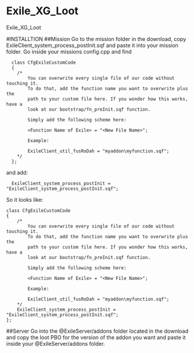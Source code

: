 # Exile_XG_Loot
Exile_XG_Loot

#INSTALLTION
##Mission
    Go to the mission folder in the download, copy ExileClient_system_process_postInit.sqf and paste it into your mission folder.
    Go inside your missions config.cpp and find
      
      class CfgExileCustomCode 
      {
      	/*
      		You can overwrite every single file of our code without touching it.
      		To do that, add the function name you want to overwrite plus the 
      		path to your custom file here. If you wonder how this works, have a
      		look at our bootstrap/fn_preInit.sqf function.
      
      		Simply add the following scheme here:
      
      		<Function Name of Exile> = "<New File Name>";
      
      		Example:
      
      		ExileClient_util_fusRoDah = "myaddon\myfunction.sqf";
      	*/
      };
    
  and add:
    
      ExileClient_system_process_postInit = "ExileClient_system_process_postInit.sqf";
  
  So it looks like:
  
    class CfgExileCustomCode 
    {
        /*
      		You can overwrite every single file of our code without touching it.
      		To do that, add the function name you want to overwrite plus the 
      		path to your custom file here. If you wonder how this works, have a
      		look at our bootstrap/fn_preInit.sqf function.
      
      		Simply add the following scheme here:
      
      		<Function Name of Exile> = "<New File Name>";
      
      		Example:
      
      		ExileClient_util_fusRoDah = "myaddon\myfunction.sqf";
      	*/
    	ExileClient_system_process_postInit = "ExileClient_system_process_postInit.sqf";
    };
##Server
  Go into the @ExileServer/addons folder located in the download and copy the loot PBO for the version of the addon you want and paste it inside your @ExileServer/addons folder.
  
